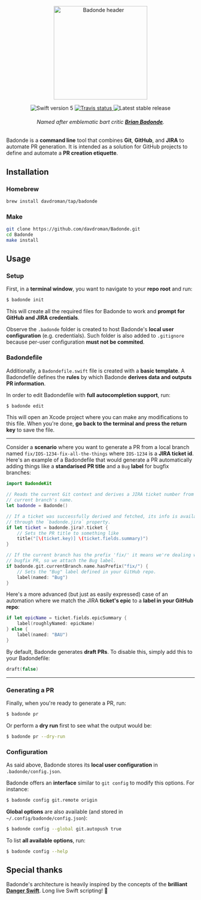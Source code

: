 <p align="center">
	<img width="250" src="https://imgur.com/download/qwCI0pa" alt="Badonde header"/>
</p>

<p align="center">
	<img src="https://img.shields.io/badge/Swift-5.0-orange.svg" alt="Swift version 5"/>
	<a href="https://travis-ci.org/davdroman/Badonde/branches">
	    <img src="https://img.shields.io/travis/davdroman/Badonde/master.svg" alt="Travis status" />
	</a>
	<img src="https://img.shields.io/github/release/davdroman/Badonde.svg" alt="Latest stable release"/>
	<h6 align="center">Named after emblematic <i>bart</i> critic <a href="https://www.youtube.com/watch?v=W2bB7uIVopA"><b>Brian Badonde</b></a>.</h6>
</p>

Badonde is a **command line** tool that combines **Git**, **GitHub**, and **JIRA** to automate PR generation. It is intended as a solution for GitHub projects to define and automate a **PR creation etiquette**.

## Installation

### Homebrew

```sh
brew install davdroman/tap/badonde
```

### Make

```sh
git clone https://github.com/davdroman/Badonde.git
cd Badonde
make install
```

## Usage

### Setup

First, in a **terminal window**, you want to navigate to your **repo root** and run:

```sh
$ badonde init
```

This will create all the required files for Badonde to work and **prompt for GitHub and JIRA credentials**.

Observe the `.badonde` folder is created to host Badonde's **local user configuration** (e.g. credentials). Such folder is also added to `.gitignore` because per-user configuration **must not be commited**.

### Badondefile

Additionally, a `Badondefile.swift` file is created with a **basic template**. A Badondefile defines the **rules** by which Badonde **derives data and outputs PR information**.

In order to edit Badondefile with **full autocompletion support**, run:

```sh
$ badonde edit
```

This will open an Xcode project where you can make any modifications to this file. When you're done, **go back to the terminal and press the return key** to save the file.

---

Consider a **scenario** where you want to generate a PR from a local branch named `fix/IOS-1234-fix-all-the-things` where `IOS-1234` is a **JIRA ticket id**. Here's an example of a Badondefile that would generate a PR automatically adding things like a **standarised PR title** and a `Bug` **label** for bugfix branches:

```swift
import BadondeKit

// Reads the current Git context and derives a JIRA ticket number from the
// current branch's name.
let badonde = Badonde()

// If a ticket was successfully derived and fetched, its info is available
// through the `badonde.jira` property.
if let ticket = badonde.jira?.ticket {
    // Sets the PR title to something like
    title("[\(ticket.key)] \(ticket.fields.summary)")
}

// If the current branch has the prefix 'fix/' it means we're dealing with a
// bugfix PR, so we attach the Bug label.
if badonde.git.currentBranch.name.hasPrefix("fix/") {
    // Sets the "Bug" label defined in your GitHub repo.
    label(named: "Bug")
}
```

Here's a more advanced (but just as easily expressed) case of an automation where we match the JIRA **ticket's epic** to a **label in your GitHub repo**:

```swift
if let epicName = ticket.fields.epicSummary {
    label(roughlyNamed: epicName)
} else {
    label(named: "BAU")
}
```

By default, Badonde generates **draft PRs**. To disable this, simply add this to your Badondefile:

```swift
draft(false)
```

---

### Generating a PR

Finally, when you're ready to generate a PR, run:

```sh
$ badonde pr
```

Or perform a **dry run** first to see what the output would be:

```sh
$ badonde pr --dry-run
```

### Configuration

As said above, Badonde stores its **local user configuration** in `.badonde/config.json`.

Badonde offers an **interface** similar to `git config` to modify this options. For instance:

```sh
$ badonde config git.remote origin
```

**Global options** are also available (and stored in `~/.config/badonde/config.json`):

```sh
$ badonde config --global git.autopush true
```

To list **all available options**, run:

```sh
$ badonde config --help
```

## Special thanks

Badonde's architecture is heavily inspired by the concepts of the **brilliant [Danger Swift](https://github.com/danger/swift)**. Long live Swift scripting! 🎉
